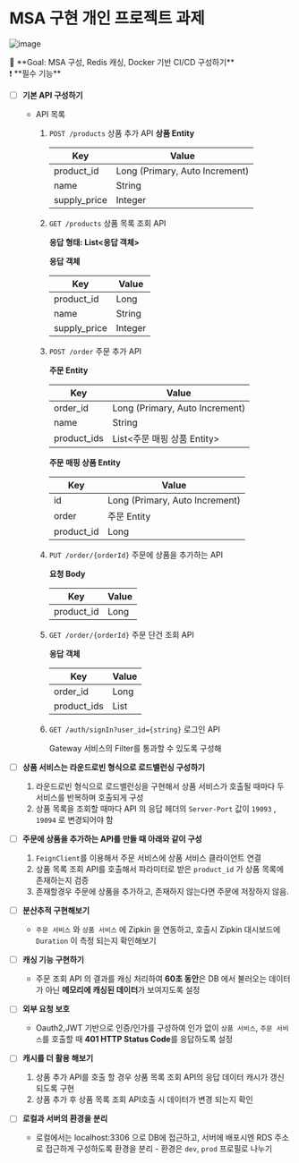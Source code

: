 # MSA 구현 개인 프로젝트 과제

![image](https://github.com/user-attachments/assets/41c05e2f-1f22-4514-b9a1-bdff803af858)

<aside>
🏁 **Goal:  MSA 구성, Redis 캐싱, Docker 기반 CI/CD 구성하기**

</aside>

<aside>
❗ **필수 기능**

</aside>

- [ ]  **기본 API 구성하기**
    - API 목록
        1. `POST /products`  상품 추가 API 
        **상품 Entity**
            
            
            | Key | Value |
            | --- | --- |
            | product_id | Long (Primary, Auto Increment) |
            | name | String |
            | supply_price | Integer |
        2. `GET /products` 상품 목록 조회 API
            
            **응답 형태: List<응답 객체>**
            
            **응답 객체**
            
            | Key | Value |
            | --- | --- |
            | product_id | Long |
            | name | String |
            | supply_price | Integer |
        3. `POST /order` 주문 추가 API
            
            **주문 Entity**
            
            | Key | Value |
            | --- | --- |
            | order_id | Long (Primary, Auto Increment) |
            | name | String |
            | product_ids | List<주문 매핑 상품 Entity> |
            
            **주문 매핑 상품 Entity**
            
            | Key | Value |
            | --- | --- |
            | id | Long (Primary, Auto Increment) |
            | order | 주문 Entity |
            | product_id | Long |
        4. `PUT /order/{orderId}`  주문에 상품을 추가하는 API
            
            **요청 Body**
            
            | Key | Value |
            | --- | --- |
            | product_id | Long |
        5. `GET /order/{orderId}`  주문 단건 조회 API
            
            **응답 객체**
            
            | Key | Value |
            | --- | --- |
            | order_id | Long |
            | product_ids | List<Integer> |
        6. `GET /auth/signIn?user_id={string}`  로그인 API 
            
           Gateway 서비스의 Filter를 통과할 수 있도록 구성해
            

- [ ]  **상품 서비스는 라운드로빈 형식으로 로드밸런싱 구성하기**
    1. 라운드로빈 형식으로 로드밸런싱을 구현해서 상품 서비스가 호출될 때마다 두 서비스를 반복하며 호출되게 구성
    2. 상품 목록을 조회할 때마다 API 의 응답 헤더의 `Server-Port` 값이 `19093` , `19094` 로 변경되어야 함
    
- [ ]  **주문에 상품을 추가하는 API를 만들 때 아래와 같이 구성**
    1.  `FeignClient`를 이용해서 주문 서비스에 상품 서비스 클라이언트 연결
    2. 상품 목록 조회 API를 호출해서 파라미터로 받은 `product_id` 가 상품 목록에 존재하는지 검증
    3. 존재할경우 주문에 상품을 추가하고, 존재하지 않는다면 주문에 저장하지 않음.
    
- [ ]  **분산추적 구현해보기**
    - `주문 서비스` 와 `상품 서비스` 에 Zipkin 을 연동하고, 호출시 Zipkin 대시보드에 `Duration` 이 측정 되는지 확인해보기
    
- [ ]  **캐싱 기능 구현하기**
    - 주문 조회 API 의 결과를 캐싱 처리하여 **60초 동안**은 DB 에서 불러오는 데이터가 아닌 
    **메모리에 캐싱된 데이터**가 보여지도록 설정

- [ ]  **외부 요청 보호**
    - Oauth2,JWT 기반으로 인증/인가를 구성하여 인가 없이 `상품 서비스`, `주문 서비스`를 호출할 때 
    **401 HTTP Status Code**를 응답하도록 설정

- [ ]  **캐시를 더 활용 해보기**
    1. 상품 추가 API를 호출 할 경우 상품 목록 조회 API의 응답 데이터 캐시가 갱신되도록 구현
    2. 상품 추가 후 상품 목록 조회 API호출 시 데이터가 변경 되는지 확인
    
- [ ]  **로컬과 서버의 환경을 분리**
    - 로컬에서는 localhost:3306 으로 DB에 접근하고, 서버에 배포시엔 RDS 주소로 접근하게 구성하도록 환경을 분리 - 환경은 `dev`, `prod` 프로필로 나누기
